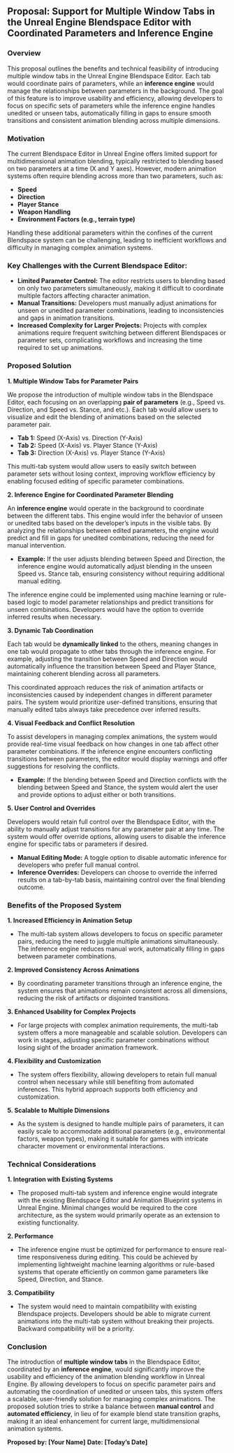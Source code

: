## Proposal: Support for Multiple Window Tabs in the Unreal Engine Blendspace Editor with Coordinated Parameters and Inference Engine

### Overview

This proposal outlines the benefits and technical feasibility of introducing multiple window tabs in the Unreal Engine Blendspace Editor. Each tab would coordinate pairs of parameters, while an **inference engine** would manage the relationships between parameters in the background. The goal of this feature is to improve usability and efficiency, allowing developers to focus on specific sets of parameters while the inference engine handles unedited or unseen tabs, automatically filling in gaps to ensure smooth transitions and consistent animation blending across multiple dimensions.

### Motivation

The current Blendspace Editor in Unreal Engine offers limited support for multidimensional animation blending, typically restricted to blending based on two parameters at a time (X and Y axes). However, modern animation systems often require blending across more than two parameters, such as:

*	**Speed**
*	**Direction**
*	**Player Stance**
*	**Weapon Handling**
*	**Environment Factors (e.g., terrain type)**

Handling these additional parameters within the confines of the current Blendspace system can be challenging, leading to inefficient workflows and difficulty in managing complex animation systems.

### Key Challenges with the Current Blendspace Editor:

*	**Limited Parameter Control:** The editor restricts users to blending based on only two parameters simultaneously, making it difficult to coordinate multiple factors affecting character animation.
*	**Manual Transitions:** Developers must manually adjust animations for unseen or unedited parameter combinations, leading to inconsistencies and gaps in animation transitions.
*	**Increased Complexity for Larger Projects:** Projects with complex animations require frequent switching between different Blendspaces or parameter sets, complicating workflows and increasing the time required to set up animations.

### Proposed Solution

**1. Multiple Window Tabs for Parameter Pairs**

We propose the introduction of multiple window tabs in the Blendspace Editor, each focusing on an overlapping **pair of parameters** (e.g., Speed vs. Direction, and Speed vs. Stance, and etc.). Each tab would allow users to visualize and edit the blending of animations based on the selected parameter pair.

*	**Tab 1:** Speed (X-Axis) vs. Direction (Y-Axis)
*	**Tab 2:** Speed (X-Axis) vs. Player Stance (Y-Axis)
*	**Tab 3:** Direction (X-Axis) vs. Player Stance (Y-Axis)

This multi-tab system would allow users to easily switch between parameter sets without losing context, improving workflow efficiency by enabling focused editing of specific parameter combinations.

**2. Inference Engine for Coordinated Parameter Blending**

An **inference engine** would operate in the background to coordinate between the different tabs. This engine would infer the behavior of unseen or unedited tabs based on the developer’s inputs in the visible tabs. By analyzing the relationships between edited parameters, the engine would predict and fill in gaps for unedited combinations, reducing the need for manual intervention.

*	**Example:** If the user adjusts blending between Speed and Direction, the inference engine would automatically adjust blending in the unseen Speed vs. Stance tab, ensuring consistency without requiring additional manual editing.

The inference engine could be implemented using machine learning or rule-based logic to model parameter relationships and predict transitions for unseen combinations. Developers would have the option to override inferred results when necessary.

**3. Dynamic Tab Coordination**

Each tab would be **dynamically linked** to the others, meaning changes in one tab would propagate to other tabs through the inference engine. For example, adjusting the transition between Speed and Direction would automatically influence the transition between Speed and Player Stance, maintaining coherent blending across all parameters.

This coordinated approach reduces the risk of animation artifacts or inconsistencies caused by independent changes in different parameter pairs. The system would prioritize user-defined transitions, ensuring that manually edited tabs always take precedence over inferred results.

**4. Visual Feedback and Conflict Resolution**

To assist developers in managing complex animations, the system would provide real-time visual feedback on how changes in one tab affect other parameter combinations. If the inference engine encounters conflicting transitions between parameters, the editor would display warnings and offer suggestions for resolving the conflicts.

*	**Example:** If the blending between Speed and Direction conflicts with the blending between Speed and Stance, the system would alert the user and provide options to adjust either or both transitions.

**5. User Control and Overrides**

Developers would retain full control over the Blendspace Editor, with the ability to manually adjust transitions for any parameter pair at any time. The system would offer override options, allowing users to disable the inference engine for specific tabs or parameters if desired.

*	**Manual Editing Mode:** A toggle option to disable automatic inference for developers who prefer full manual control.
*	**Inference Overrides:** Developers can choose to override the inferred results on a tab-by-tab basis, maintaining control over the final blending outcome.

### Benefits of the Proposed System

**1. Increased Efficiency in Animation Setup**

*	The multi-tab system allows developers to focus on specific parameter pairs, reducing the need to juggle multiple animations simultaneously. The inference engine reduces manual work, automatically filling in gaps between parameter combinations.

**2. Improved Consistency Across Animations**

*	By coordinating parameter transitions through an inference engine, the system ensures that animations remain consistent across all dimensions, reducing the risk of artifacts or disjointed transitions.

**3. Enhanced Usability for Complex Projects**

*	For large projects with complex animation requirements, the multi-tab system offers a more manageable and scalable solution. Developers can work in stages, adjusting specific parameter combinations without losing sight of the broader animation framework.

**4. Flexibility and Customization**

*	The system offers flexibility, allowing developers to retain full manual control when necessary while still benefiting from automated inferences. This hybrid approach supports both efficiency and customization.

**5. Scalable to Multiple Dimensions**

*	As the system is designed to handle multiple pairs of parameters, it can easily scale to accommodate additional parameters (e.g., environmental factors, weapon types), making it suitable for games with intricate character movement or environmental interactions.

### Technical Considerations

**1. Integration with Existing Systems**

*	The proposed multi-tab system and inference engine would integrate with the existing Blendspace Editor and Animation Blueprint systems in Unreal Engine. Minimal changes would be required to the core architecture, as the system would primarily operate as an extension to existing functionality.

**2. Performance**

*	The inference engine must be optimized for performance to ensure real-time responsiveness during editing. This could be achieved by implementing lightweight machine learning algorithms or rule-based systems that operate efficiently on common game parameters like Speed, Direction, and Stance.

**3. Compatibility**

* The system would need to maintain compatibility with existing Blendspace projects. Developers should be able to migrate current animations into the multi-tab system without breaking their projects. Backward compatibility will be a priority.

### Conclusion

The introduction of **multiple window tabs** in the Blendspace Editor, coordinated by an **inference engine**, would significantly improve the usability and efficiency of the animation blending workflow in Unreal Engine. By allowing developers to focus on specific parameter pairs and automating the coordination of unedited or unseen tabs, this system offers a scalable, user-friendly solution for managing complex animations. The proposed solution tries to strike a balance between **manual control** and **automated efficiency**, in lieu of for example blend state transition graphs, making it an ideal enhancement for current large, multidimensional animation systems.

**Proposed by: [Your Name]** 
**Date: [Today’s Date]**
